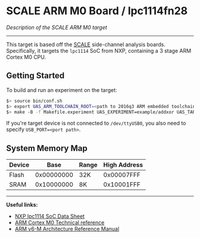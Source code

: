 
# SCALE ARM M0 Board / lpc1114fn28

*Description of the SCALE ARM M0 target*

---

This target is based off the [SCALE](https://github.com/dan-page/scale)
side-channel analysis boards.
Specifically, it targets the `lpc1114` SoC from NXP, containing a
3 stage ARM Cortex M0 CPU.

## Getting Started

To build and run an experiment on the target:

```sh
$> source bin/conf.sh
$> export UAS_ARM_TOOLCHAIN_ROOT=<path to 2016q3 ARM embedded toolchain>
$> make -B -f Makefile.experiment UAS_EXPERIMENT=example/addxor UAS_TARGET=scale_lpc1114fn28 program
```

If you're target device is not connected to `/dev/ttyUSB0`, you also need
to specify `USB_PORT=<port path>`.

## System Memory Map

Device      | Base          | Range    | High Address
------------|---------------|----------|----------------
Flash       | 0x00000000    | 32K      | 0x00007FFF
SRAM        | 0x10000000    |  8K      | 0x10001FFF

---

**Useful links:**
- [NXP lpc1114 SoC Data Sheet](https://www.nxp.com/docs/en/data-sheet/LPC111X.pdf)
- [ARM Cortex M0 Technical reference](https://static.docs.arm.com/ddi0432/c/DDI0432C_cortex_m0_r0p0_trm.pdf)
- [ARM v6-M Architecture Reference Manual](https://static.docs.arm.com/ddi0419/e/DDI0419E_armv6m_arm.pdf)

